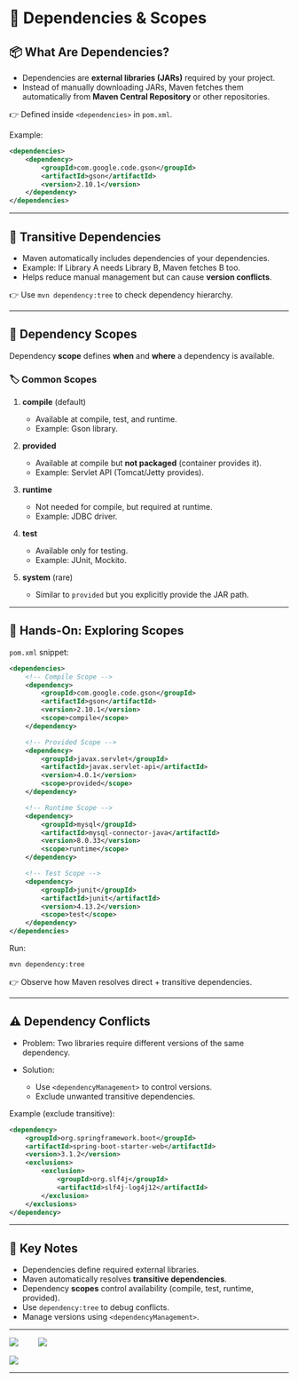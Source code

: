 # 🚀 Dependencies & Scopes

## 📦 What Are Dependencies?

* Dependencies are **external libraries (JARs)** required by your project.
* Instead of manually downloading JARs, Maven fetches them automatically from **Maven Central Repository** or other repositories.

👉 Defined inside `<dependencies>` in `pom.xml`.

Example:

```xml
<dependencies>
    <dependency>
        <groupId>com.google.code.gson</groupId>
        <artifactId>gson</artifactId>
        <version>2.10.1</version>
    </dependency>
</dependencies>
```

---

## 🔄 Transitive Dependencies

* Maven automatically includes dependencies of your dependencies.
* Example: If Library A needs Library B, Maven fetches B too.
* Helps reduce manual management but can cause **version conflicts**.

👉 Use `mvn dependency:tree` to check dependency hierarchy.

---

## 🎯 Dependency Scopes

Dependency **scope** defines **when** and **where** a dependency is available.

### 🏷️ Common Scopes

1. **compile** (default)

    * Available at compile, test, and runtime.
    * Example: Gson library.

2. **provided**

    * Available at compile but **not packaged** (container provides it).
    * Example: Servlet API (Tomcat/Jetty provides).

3. **runtime**

    * Not needed for compile, but required at runtime.
    * Example: JDBC driver.

4. **test**

    * Available only for testing.
    * Example: JUnit, Mockito.

5. **system** (rare)

    * Similar to `provided` but you explicitly provide the JAR path.

---

## 🧪 Hands-On: Exploring Scopes

`pom.xml` snippet:

```xml
<dependencies>
    <!-- Compile Scope -->
    <dependency>
        <groupId>com.google.code.gson</groupId>
        <artifactId>gson</artifactId>
        <version>2.10.1</version>
        <scope>compile</scope>
    </dependency>

    <!-- Provided Scope -->
    <dependency>
        <groupId>javax.servlet</groupId>
        <artifactId>javax.servlet-api</artifactId>
        <version>4.0.1</version>
        <scope>provided</scope>
    </dependency>

    <!-- Runtime Scope -->
    <dependency>
        <groupId>mysql</groupId>
        <artifactId>mysql-connector-java</artifactId>
        <version>8.0.33</version>
        <scope>runtime</scope>
    </dependency>

    <!-- Test Scope -->
    <dependency>
        <groupId>junit</groupId>
        <artifactId>junit</artifactId>
        <version>4.13.2</version>
        <scope>test</scope>
    </dependency>
</dependencies>
```

Run:

```bash
mvn dependency:tree
```

👉 Observe how Maven resolves direct + transitive dependencies.

---

## ⚠️ Dependency Conflicts

* Problem: Two libraries require different versions of the same dependency.
* Solution:

    * Use `<dependencyManagement>` to control versions.
    * Exclude unwanted transitive dependencies.

Example (exclude transitive):

```xml
<dependency>
    <groupId>org.springframework.boot</groupId>
    <artifactId>spring-boot-starter-web</artifactId>
    <version>3.1.2</version>
    <exclusions>
        <exclusion>
            <groupId>org.slf4j</groupId>
            <artifactId>slf4j-log4j12</artifactId>
        </exclusion>
    </exclusions>
</dependency>
```

---

## 📌 Key Notes

* Dependencies define required external libraries.
* Maven automatically resolves **transitive dependencies**.
* Dependency **scopes** control availability (compile, test, runtime, provided).
* Use `dependency:tree` to debug conflicts.
* Manage versions using `<dependencyManagement>`.

---

<div>

[![](https://img.shields.io/badge/Prev-⬅️-caddd6?style=for-the-badge&labelColor=caddd6)](03-POM_XML.md)
&emsp;&emsp;
[![](https://img.shields.io/badge/Next-➡️-caddd6?style=for-the-badge&labelColor=caddd6)](05-BUILD_PLUGINS_N_GOALS.md)

</div>

[![](https://img.shields.io/badge/Back_To_Intro-🔙-d6cadd?style=for-the-badge&labelColor=d6cadd)](../README.md)

---